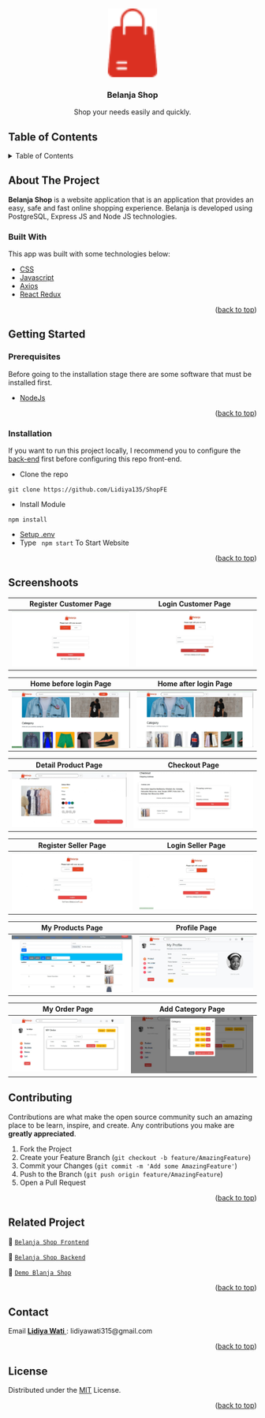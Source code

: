 <div id="top"></div>

<!-- PROJECT LOGO -->
<br />
<div align="center">
  <a href="https://github.com/Lidiya135/ShopFE">
    <img src="https://github.com/Lidiya135/ShopFE/blob/master/src/img/belanjavector.png" alt="Logo" width="100px">
  </a>

  <h3 align="center">Belanja Shop</h3>

  <p align="center">
    Shop your needs easily and quickly.
    <br />
</div>

<!-- TABLE OF CONTENTS -->

## Table of Contents

<details>
  <summary>Table of Contents</summary>
  <ol>
    <li>
      <a href="#about-the-project">About The Project</a>
      <ul>
        <li><a href="#built-with">Built With</a></li>
      </ul>
    </li>
    <li>
      <a href="#getting-started">Getting Started</a>
      <ul>
        <li><a href="#prerequisites">Prerequisites</a></li>
        <li><a href="#installation">Installation</a></li>
      </ul>
    </li>
    <li><a href="#screenshoots">Screenshots</a></li>
    <li><a href="#contributing">Contributing</a></li>
    <li><a href="#related-project">Related Project</a></li>
    <li><a href="#contact">Contact</a></li>
    <li><a href="#license">License</a></li>
  </ol>
</details>

<!-- ABOUT THE PROJECT -->

## About The Project

**Belanja Shop** is a website application that is an application that provides an easy, safe and fast online shopping experience.
Belanja is developed using PostgreSQL, Express JS and Node JS technologies.

### Built With

This app was built with some technologies below:

- [CSS](https://developer.mozilla.org/en-US/docs/Web/CSS)
- [Javascript](https://www.javascript.com/)
- [Axios](https://axios-http.com/)
- [React Redux](https://react-redux.js.org/introduction/getting-started)

<p align="right">(<a href="#top">back to top</a>)</p>

<!-- GETTING STARTED -->

## Getting Started

### Prerequisites

Before going to the installation stage there are some software that must be installed first.

- [NodeJs](https://nodejs.org/en/download/)

<p align="right">(<a href="#top">back to top</a>)</p>

### Installation

If you want to run this project locally, I recommend you to configure the [back-end](https://github.com/Lidiya135/ShopBE) first before configuring this repo front-end.

- Clone the repo

```
git clone https://github.com/Lidiya135/ShopFE
```

- Install Module

```
npm install
```

- <a href="#setup-env">Setup .env</a>
- Type ` npm start` To Start Website

<p align="right">(<a href="#top">back to top</a>)</p>

## Screenshoots

| Register Customer Page | Login Customer Page |
| ------------- | ------------- |
| ![Register](https://github.com/Lidiya135/ShopFE/blob/master/public/ss/regiscus.jpg "Register Page") | ![Login](https://github.com/Lidiya135/ShopFE/blob/master/public/ss/logincus.jpg "Login Page")|

| Home before login Page | Home after login Page |
| ------------- | ------------- |
| ![Home](https://github.com/Lidiya135/ShopFE/blob/master/public/ss/home.jpg "Home before Page") | ![Home](https://github.com/Lidiya135/ShopFE/blob/master/public/ss/home_aftrlog.jpg "Home after Page")|

| Detail Product Page | Checkout Page |
| ------------- | ------------- |
| ![Detail Product](https://github.com/Lidiya135/ShopFE/blob/master/public/ss/detail_product.jpg "Detail Product Page") | ![My Bag](https://github.com/Lidiya135/ShopFE/blob/master/public/ss/checkout.jpg "My Bag Page")|

| Register Seller Page | Login Seller Page |
| ------------- | ------------- |
| ![Register](https://github.com/Lidiya135/ShopFE/blob/master/public/ss/regsel.jpg "Register Page") | ![Login](https://github.com/Lidiya135/ShopFE/blob/master/public/ss/loginsel.jpg "Login Page")|

| My Products Page | Profile Page |
| ------------- | ------------- |
| ![Products](https://github.com/Lidiya135/ShopFE/blob/master/public/ss/products.jpg "Products Page") | ![Profile](https://github.com/Lidiya135/ShopFE/blob/master/public/ss/profile.jpg "Profile Page")|

| My Order Page | Add Category Page |
| ------------- | ------------- |
| ![My Order](https://github.com/Lidiya135/ShopFE/blob/master/public/ss/order.jpg "Order Page") | ![Category](https://github.com/Lidiya135/ShopFE/blob/master/public/ss/category.jpg "Category Page")|


## Contributing

Contributions are what make the open source community such an amazing place to be learn, inspire, and create. Any contributions you make are **greatly appreciated**.

1. Fork the Project
2. Create your Feature Branch (`git checkout -b feature/AmazingFeature`)
3. Commit your Changes (`git commit -m 'Add some AmazingFeature'`)
4. Push to the Branch (`git push origin feature/AmazingFeature`)
5. Open a Pull Request

<p align="right">(<a href="#top">back to top</a>)</p>

## Related Project

:rocket: [`Belanja Shop Frontend`](https://github.com/Lidiya135/ShopFE)

:rocket: [`Belanja Shop Backend`](https://github.com/Lidiya135/Chat-BE)

:rocket: [`Demo Blanja Shop`](https://food-recipe-be.vercel.app/)


<p align="right">(<a href="#top">back to top</a>)</p>

## Contact

<p>
Email 
   <a href="https://github.com/Lidiya135">
     <b>Lidiya Wati</b>
   </a>
 : lidiyawati315@gmail.com</p>

<p align="right">(<a href="#top">back to top</a>)</p>

## License

Distributed under the [MIT](/LICENSE) License.

<p align="right">(<a href="#top">back to top</a>)</p>

